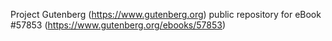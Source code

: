 Project Gutenberg (https://www.gutenberg.org) public repository for
eBook #57853 (https://www.gutenberg.org/ebooks/57853)
